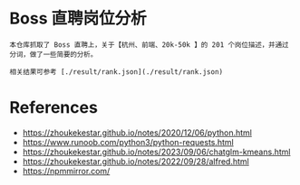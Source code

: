 
# Boss 直聘岗位分析

    本仓库抓取了 Boss 直聘上，关于【杭州、前端、20k-50k 】的 201 个岗位描述，并通过分词，做了一些简要的分析。

    相关结果可参考 [./result/rank.json](./result/rank.json)


# References
* https://zhoukekestar.github.io/notes/2020/12/06/python.html
* https://www.runoob.com/python3/python-requests.html
* https://zhoukekestar.github.io/notes/2023/09/06/chatglm-kmeans.html
* https://zhoukekestar.github.io/notes/2022/09/28/alfred.html
* https://npmmirror.com/

